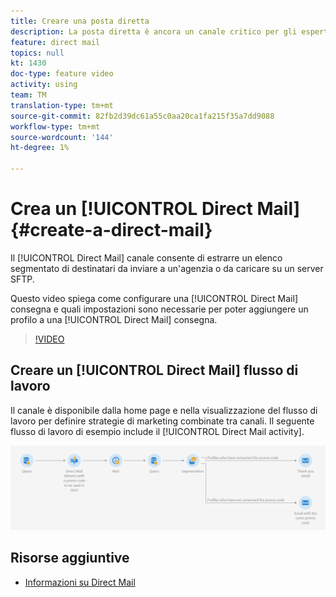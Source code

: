 ```yaml
---
title: Creare una posta diretta
description: La posta diretta è ancora un canale critico per gli esperti di marketing di tutto il mondo e ora possono orchestrare queste interazioni offline insieme a quelle online. Lo stesso motore di comunicazione digitale, come e-mail e dispositivi mobili, ora può personalizzare anche gli invii diretti.
feature: direct mail
topics: null
kt: 1430
doc-type: feature video
activity: using
team: TM
translation-type: tm+mt
source-git-commit: 82fb2d39dc61a55c0aa20ca1fa215f35a7dd9088
workflow-type: tm+mt
source-wordcount: '144'
ht-degree: 1%

---
```



# Crea un [!UICONTROL Direct Mail] {#create-a-direct-mail}

Il [!UICONTROL Direct Mail] canale consente di estrarre un elenco segmentato di destinatari da inviare a un&#39;agenzia o da caricare su un server SFTP.

Questo video spiega come configurare una [!UICONTROL Direct Mail] consegna e quali impostazioni sono necessarie per poter aggiungere un profilo a una [!UICONTROL Direct Mail] consegna.

>[!VIDEO](https://video.tv.adobe.com/v/23417?quality=12)

## Creare un [!UICONTROL Direct Mail] flusso di lavoro

Il canale è disponibile dalla home page e nella visualizzazione del flusso di lavoro per definire strategie di marketing combinate tra canali. Il seguente flusso di lavoro di esempio include il [!UICONTROL Direct Mail activity].

![Immagine flusso di lavoro](/help/assets/direct_mail_examplewf.png)

## Risorse aggiuntive

* [Informazioni su Direct Mail](https://docs.adobe.com/content/help/en/campaign-standard/using/communication-channels/direct-mail/about-direct-mail.html)
